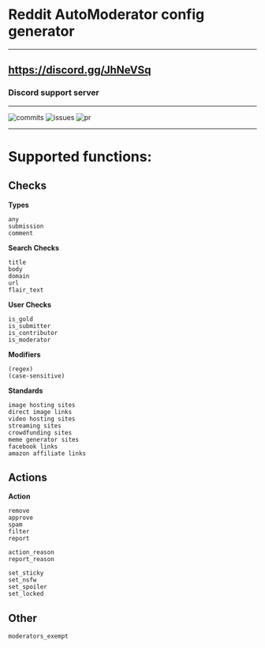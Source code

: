 # Reddit AutoModerator config generator
---
## https://discord.gg/JhNeVSq
### Discord support server

---
![commits](https://img.shields.io/github/commit-activity/m/MiranDaniel/automod-generator?style=flat-square)
![issues](https://img.shields.io/github/issues-raw/MiranDaniel/automod-generator?style=flat-square)
![pr](https://img.shields.io/github/issues-pr-raw/MiranDaniel/automod-generator?style=flat-square)

---
# Supported functions:

## Checks
**Types**
```
any
submission
comment
```
**Search Checks**
```
title
body
domain
url
flair_text
```

**User Checks**
```
is_gold
is_submitter
is_contributor
is_moderator
```

**Modifiers**
```
(regex)
(case-sensitive)
```

**Standards**
```
image hosting sites
direct image links
video hosting sites
streaming sites
crowdfunding sites
meme generator sites
facebook links
amazon affiliate links
```

## Actions
**Action**
```
remove
approve
spam
filter
report
```

```
action_reason
report_reason
```

```
set_sticky
set_nsfw
set_spoiler
set_locked
```

## Other

```
moderators_exempt
```